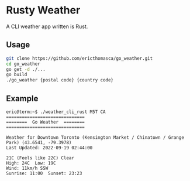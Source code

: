 # Rusty Weather

A CLI weather app written is Rust.

## Usage

```bash
git clone https://github.com/ericthomasca/go_weather.git
cd go_weather
go get -d ./...
go build
./go_weather {postal code} {country code}
```

## Example

```console
eric@term:~$ ./weather_cli_rust M5T CA
==============================
========  Go Weather  ========
==============================

Weather for Downtown Toronto (Kensington Market / Chinatown / Grange Park) (43.6541, -79.3978)
Last Updated: 2022-09-19 02:44:00

21C (Feels like 22C) Clear
High: 24C  Low: 19C
Wind: 11km/h SSW
Sunrise: 11:00  Sunset: 23:23
```